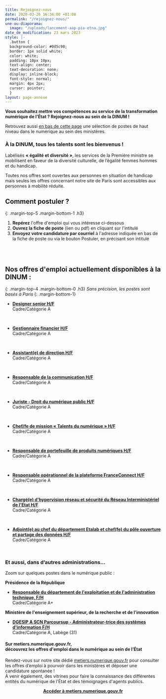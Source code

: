 ```yaml
---
title: Rejoignez-nous
date: 2020-03-26 16:34:00 +01:00
permalink: "/rejoignez-nous/"
une-ou-diaporama:
  image: "/uploads/lancement-aap-pia-etna.jpg"
date_de_modification: 23 mars 2023
style: |-
  .button {
  background-color: #0d5c98;
  border: 1px solid white;
  color: white;
  padding: 10px 10px;
  text-align: center;
  text-decoration: none;
  display: inline-block;
  font-style: normal;
  margin: 4px 2px;
  cursor: pointer;
  }
layout: page-annexe
---
```


**Vous souhaitez mettre vos compétences au service de la transformation numérique de l'État ? Rejoignez-nous au sein de la DINUM !**

Retrouvez aussi [en bas de cette page](#offresministeres) une sélection de postes de haut niveau dans le numérique au sein des ministères.
<br>
<div class="encadre noir">
<h3 id="tous-talents-bienvenue">À la DINUM, tous les talents sont les bienvenus !</h3>
<p class="margin-bottom-1">Labélisés <b>« égalité et diversité »</b>, les services de la Première ministre se mobilisent en faveur de la diversité culturelle, de l’égalité femmes hommes et du handicap.

Toutes nos offres sont ouvertes aux personnes en situation de handicap mais seules les offres concernant notre site de Paris sont accessibles aux personnes à mobilité réduite. 
</p></div>

## Comment postuler ?
{: .margin-top-5 .margin-bottom-1 .h3}
1. **Repérez** l'offre d'emploi qui vous intéresse ci-dessous
2. **Ouvrez la fiche de poste** (lien ou pdf) en cliquant sur l'intitulé
3. **Envoyez votre candidature par courriel** à l'adresse indiquée en bas de la fiche de poste ou via le bouton Postuler, en précisant son intitulé
<br>
<br>

## Nos offres d'emploi actuellement disponibles à la DINUM : 
{: .margin-top-4 .margin-bottom-0 .h3}
*Sans précision, les postes sont basés à Paris*
{: .margin-bottom-1}

* **[Designer senior H/F](https://place-emploi-public.gouv.fr/offre-emploi/designer-senior-hf-reference-2023-1174746/ "Designer senior H/F - Lien externe")**
<br>Cadre/Catégorie A
<br>

* **[Gestionnaire financier H/F](https://place-emploi-public.gouv.fr/offre-emploi/gestionnaire-financier-hf-reference-2023-1105351/ "Gestionnaire financier H/F - Lien externe")**
<br>Cadre/Catégorie A
<br>

* **[Assistant(e) de direction H/F](https://place-emploi-public.gouv.fr/offre-emploi/assistante-de-direction-hf-reference-2023-1109809/ "Assistant(e) de direction H/F - Lien externe")**
<br>Cadre/Catégorie A
<br>

* **[Responsable de la communication H/F](https://place-emploi-public.gouv.fr/offre-emploi/responsable-de-la-communication-hf-reference-2023-1139200/ "Responsable de la communication H/F - Lien externe")**
<br>Cadre/Catégorie A
<br>

* **[Juriste - Droit du numérique public H/F](https://place-emploi-public.gouv.fr/offre-emploi/juriste---droit-du-numerique-public-hf-reference-2023-1154689/ "Chef/fe de mission « Juriste - Droit du numérique public H/F - Lien externe")**
<br>Cadre/Catégorie A
<br>

* **[Chef/fe de mission « Talents du numérique » H/F](https://place-emploi-public.gouv.fr/offre-emploi/cheffe-de-mission--talents-du-numerique--hf-reference-2023-1122793/ "Chef/fe de mission « Talents du numérique » (H/F) - Lien externe")**
<br>Cadre/Catégorie A
<br>

* **[Responsable de portefeuille de produits numériques H/F](https://place-emploi-public.gouv.fr/offre-emploi/responsable-de-portefeuille-de-produits-numeriques-hf-reference-2023-1156684/ "Responsable de portefeuille de produits numériques H/F - Lien externe")**
<br>Cadre/Catégorie A
<br>

* **[Responsable opérationnel de la plateforme FranceConnect H/F](https://place-emploi-public.gouv.fr/offre-emploi/responsable-operationnel-de-la-plateforme-franceconnect-hf-reference-2023-1131152/ "Responsable opérationnel de la plateforme FranceConnect (H/F) - Lien externe")**
<br>Cadre/Catégorie A
<br>

* **[Chargé(e) d'hypervision réseau et sécurité du Réseau Interministériel de l'Etat H/F](https://place-emploi-public.gouv.fr/offre-emploi/chargee-d-hypervision-reseau-et-securite-du-reseau-interministeriel-de-l-etat-hf-reference-2023-1174768/ "Chargé(e) d'hypervision réseau et sécurité du Réseau Interministériel de l'Etat (H/F) - Lien externe")**
<br>Cadre/Catégorie A
<br>

* **[Adjoint(e) au chef du département Etalab et chef(fe) du pôle ouverture et partage des données H/F](https://place-emploi-public.gouv.fr/offre-emploi/2023-1175822/ "Adjoint(e) au chef du département Etalab et chef(fe) du pôle ouverture et partage des données (H/F) - Lien externe")**
<br>Cadre/Catégorie A
<br>

<div class="encadre noir"><h3 id="et-aussi-dans-dautres-administrations">Et aussi, dans d’autres administrations…<a id="offresministeres"></a></h3>
<p class="margin-bottom-1">Zoom sur quelques postes dans le numérique public&nbsp;:</p> 
<p><strong> Présidence de la République</strong></p>
<ul><li class="margin-bottom-1"><strong><a href="https://place-emploi-public.gouv.fr/offre-emploi/responsable-du-departement-de-l-exploitation-et-de-l-administration-technique--reference-2022-1024634/" title="Responsable du département de l'exploitation et de l'administration technique - Lien externe">Responsable du département de l'exploitation et de l'administration technique, F/H</a></strong><br>Cadre/Catégorie A+</li></ul>
<p><strong> Ministère de l'enseignement supérieur, de la recherche et de l'innovation </strong></p> 
<ul><li class="margin-bottom-1"><strong><a href="https://place-emploi-public.gouv.fr/offre-emploi/dgesip-a-scn-parcoursup---administrateur-trice-des-systemes-d-information-reference-2022-861851/" title="DGESIP A SCN Parcoursup - Administrateur-trice des systèmes d'information F/H - Lien externe">DGESIP A SCN Parcoursup - Administrateur-trice des systèmes d'information F/H</a></strong><br>Cadre/Catégorie A, Labège (31)</li></ul></div>

<div class="noir encadre"><h4>Sur metiers.numerique.gouv.fr, <br>découvrez les offres d'emploi dans le numérique au sein de l’État</h4> <p>Rendez-vous sur notre site dédié <a href="https://metiers.numerique.gouv.fr"> metiers.numerique.gouv.fr</a> pour consulter les offres d’emploi à pourvoir dans les ministères et déposer une candidature spontanée&nbsp;! <br>À venir également, des vitrines pour faire la connaissance des différentes entités du numérique de l'État et des témoignages d'agents publics. </p> 
<div style="margin-bottom: 20px; margin-top: 10px;" align="center"><a href="https://metiers.numerique.gouv.fr" class="button" alt="Accéder à metiers.numerique.gouv.fr - Lien externe"><b>Accéder à metiers.numerique.gouv.fr</b></a> </div></div>

<!-- <div class="encadre noir"> <figure class="image-left" style="width: 40%;"><a href="/agenda/forum-emploi-numerique-etat-2022/" title="Inscrivez-vous au Forum de l'emploi numérique de l’État"><img src="/uploads/FENE2022_visuel-Instagram_PARIS.jpg" alt="image d'illustration"></a></figure><h3>Professionnel/les du numérique&nbsp;: l’État recrute&nbsp;!</h3>  <p>Vous êtes développeur/euse, chef/fe de projet numérique, ingénieur/e, architecte SI, technicien/ne support...&nbsp;? Venez créer le service public de demain&nbsp;! <br>Plus de 300 postes dans de nombreux métiers vous attendent au <b>Forum de l'emploi numérique de l’État, le 15 décembre 2022 à Paris (16e)</b>. <br><a href="/agenda/forum-emploi-numerique-etat-2022/">> Inscrivez-vous</a></p> <br> </div> 
-->
